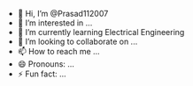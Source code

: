 - 👋 Hi, I’m @Prasad112007
- 👀 I’m interested in ...
- 🌱 I’m currently learning Electrical Engineering
- 💞️ I’m looking to collaborate on ...
- 📫 How to reach me ...
- 😄 Pronouns: ...
- ⚡ Fun fact: ...

<!---
Prasad112007/Prasad112007 is a ✨ special ✨ repository because its `README.md` (this file) appears on your GitHub profile.
You can click the Preview link to take a look at your changes.
--->
